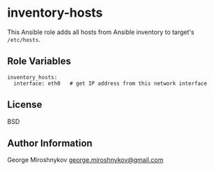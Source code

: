 inventory-hosts
===============

This Ansible role adds all hosts from Ansible inventory to target's `/etc/hosts`.


Role Variables
--------------

    inventory_hosts:
      interface: eth0   # get IP address from this network interface

License
-------

BSD

Author Information
------------------

George Miroshnykov <george.miroshnykov@gmail.com>

